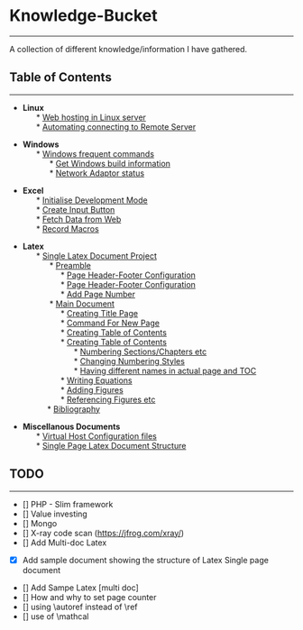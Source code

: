 # Knowledge-Bucket
---
A collection of different knowledge/information I have gathered.

## Table of Contents
---

- <b> Linux </b><br>
&nbsp; &nbsp; &nbsp; * [Web hosting in Linux server](https://github.com/SudeshnaBora/Knowledge-Bucket/blob/main/Linux/WebsiteHosting.md)<br>
&nbsp; &nbsp; &nbsp; * [Automating connecting to Remote Server](https://github.com/SudeshnaBora/Knowledge-Bucket/blob/main/Linux/ConnectingToSever.md)


- <b> Windows</b><br>
 &nbsp; &nbsp; &nbsp; * [Windows frequent commands](https://github.com/SudeshnaBora/Knowledge-Bucket/blob/main/Windows/Commands.md)<br>
 &nbsp; &nbsp; &nbsp; &nbsp; &nbsp; &nbsp; * [Get Windows build information](https://github.com/SudeshnaBora/Knowledge-Bucket/blob/main/Windows/Commands.md#os_build)<br>
 &nbsp; &nbsp; &nbsp; &nbsp; &nbsp; &nbsp; * [Network Adaptor status](https://github.com/SudeshnaBora/Knowledge-Bucket/blob/main/Windows/Commands.md#adaptor_status)<br>
 
- <b> Excel </b><br>
 &nbsp; &nbsp; &nbsp; * [Initialise Development Mode](https://github.com/SudeshnaBora/Knowledge-Bucket/blob/main/Excel/Development.md#Developer_mode)<br>
 &nbsp; &nbsp; &nbsp; * [Create Input Button](https://github.com/SudeshnaBora/Knowledge-Bucket/blob/main/Excel/Development.md#Button)<br>
 &nbsp; &nbsp; &nbsp; * [Fetch Data from Web](https://github.com/SudeshnaBora/Knowledge-Bucket/blob/main/Excel/Development.md#Web_Data)<br>
 &nbsp; &nbsp; &nbsp; * [Record Macros](https://github.com/SudeshnaBora/Knowledge-Bucket/blob/main/Excel/Development.md#Record_Macros)<br>
 
 - <b> Latex </b><br>
 &nbsp; &nbsp; &nbsp; * [Single Latex Document Project](https://github.com/SudeshnaBora/Knowledge-Bucket/blob/main/Latex/Single.md)<br>
 &nbsp; &nbsp; &nbsp; &nbsp; &nbsp; &nbsp; * [Preamble](https://github.com/SudeshnaBora/Knowledge-Bucket/blob/main/Latex/Single.md#Preamble)<br>
 &nbsp; &nbsp; &nbsp; &nbsp; &nbsp; &nbsp;&nbsp; &nbsp; &nbsp; * [Page Header-Footer Configuration](https://github.com/SudeshnaBora/Knowledge-Bucket/blob/main/Latex/Single.md#Header)<br>
 &nbsp; &nbsp; &nbsp; &nbsp; &nbsp; &nbsp;&nbsp; &nbsp; &nbsp; * [Page Header-Footer Configuration](https://github.com/SudeshnaBora/Knowledge-Bucket/blob/main/Latex/Single.md#Header)<br>
 &nbsp; &nbsp; &nbsp; &nbsp; &nbsp; &nbsp;&nbsp; &nbsp; &nbsp; * [Add Page Number](https://github.com/SudeshnaBora/Knowledge-Bucket/blob/main/Latex/Single.md#Page_Number)<br>
 &nbsp; &nbsp; &nbsp; &nbsp; &nbsp; &nbsp; * [Main Document](https://github.com/SudeshnaBora/Knowledge-Bucket/blob/main/Latex/Single.md#Main_Document)<br>
 &nbsp; &nbsp; &nbsp; &nbsp; &nbsp; &nbsp;&nbsp; &nbsp; &nbsp; * [Creating Title Page](https://github.com/SudeshnaBora/Knowledge-Bucket/blob/main/Latex/Single.md#Title)<br>
 &nbsp; &nbsp; &nbsp; &nbsp; &nbsp; &nbsp;&nbsp; &nbsp; &nbsp; * [Command For New Page](https://github.com/SudeshnaBora/Knowledge-Bucket/blob/main/Latex/Single.md#new_page)<br>
 &nbsp; &nbsp; &nbsp; &nbsp; &nbsp; &nbsp;&nbsp; &nbsp; &nbsp; * [Creating Table of Contents](https://github.com/SudeshnaBora/Knowledge-Bucket/blob/main/Latex/Single.md#table_of_contents)<br>
 &nbsp; &nbsp; &nbsp; &nbsp; &nbsp; &nbsp;&nbsp; &nbsp; &nbsp; * [Creating Table of Contents](https://github.com/SudeshnaBora/Knowledge-Bucket/blob/main/Latex/Single.md#table_of_contents)<br>
&nbsp; &nbsp; &nbsp; &nbsp; &nbsp; &nbsp;&nbsp; &nbsp; &nbsp; &nbsp; &nbsp; &nbsp; * [Numbering Sections/Chapters etc](https://github.com/SudeshnaBora/Knowledge-Bucket/blob/main/Latex/Single.md#Numbering_Sections)<br>
&nbsp; &nbsp; &nbsp; &nbsp; &nbsp; &nbsp;&nbsp; &nbsp; &nbsp; &nbsp; &nbsp; &nbsp; * [Changing Numbering Styles](https://github.com/SudeshnaBora/Knowledge-Bucket/blob/main/Latex/Single.md#numbering_style)<br>
&nbsp; &nbsp; &nbsp; &nbsp; &nbsp; &nbsp;&nbsp; &nbsp; &nbsp; &nbsp; &nbsp; &nbsp; * [Having different names in actual page and TOC](https://github.com/SudeshnaBora/Knowledge-Bucket/blob/main/Latex/Single.md#Different_name)<br>
 &nbsp; &nbsp; &nbsp; &nbsp; &nbsp; &nbsp;&nbsp; &nbsp; &nbsp; * [Writing Equations](https://github.com/SudeshnaBora/Knowledge-Bucket/blob/main/Latex/Single.md#Equations)<br>
 &nbsp; &nbsp; &nbsp; &nbsp; &nbsp; &nbsp;&nbsp; &nbsp; &nbsp; * [Adding Figures](https://github.com/SudeshnaBora/Knowledge-Bucket/blob/main/Latex/Single.md#Figures)<br>
 &nbsp; &nbsp; &nbsp; &nbsp; &nbsp; &nbsp;&nbsp; &nbsp; &nbsp; * [Referencing Figures etc](https://github.com/SudeshnaBora/Knowledge-Bucket/blob/main/Latex/Single.md#reference)<br>
 &nbsp; &nbsp; &nbsp; &nbsp; &nbsp; &nbsp;* [Bibliography](https://github.com/SudeshnaBora/Knowledge-Bucket/blob/main/Latex/Single.md#Bibliography)<br>
     
- <b> Miscellanous Documents </b><br>
 &nbsp; &nbsp; &nbsp; * [Virtual Host Configuration files](https://github.com/SudeshnaBora/Knowledge-Bucket/blob/main/docs/VirtualHost.conf)<br>
 &nbsp; &nbsp; &nbsp; * [Single Page Latex Document Structure](https://github.com/SudeshnaBora/Knowledge-Bucket/blob/main/docs/SinglePageStructure.tex)<br>

## TODO
---
- [] PHP - Slim framework
- [] Value investing
- [] Mongo
- [] X-ray code scan (https://jfrog.com/xray/)
- [] Add Multi-doc Latex
- [X] Add sample document showing the structure of Latex Single page document
- [] Add Sampe Latex [multi doc]
- [] How and why to set page counter 
- [] using \autoref instead of \ref
- [] use of \mathcal

